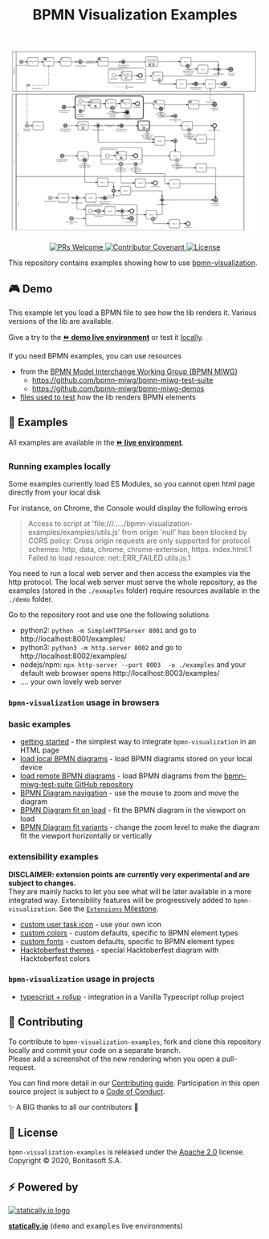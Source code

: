 <h1 align="center">BPMN Visualization Examples</h1> <br>
<p align="center">
    <p align="center">
        <a href="https://cdn.statically.io/gh/process-analytics/bpmn-visualization-examples/master/demo/index.html">
            <img src="examples_home.png">
        </a> 
    </p>
    <p align="center">
        <a href="CONTRIBUTING.md">
            <img alt="PRs Welcome" src="https://img.shields.io/badge/PRs-welcome-ff69b4.svg?style=flat-square"> 
        </a> 
        <a href="https://github.com/process-analytics/.github/blob/main/CODE_OF_CONDUCT.md">
            <img alt="Contributor Covenant" src="https://img.shields.io/badge/Contributor%20Covenant-v2.0%20adopted-ff69b4.svg"> 
        </a> 
        <a href="LICENSE">
            <img alt="License" src="https://img.shields.io/github/license/process-analytics/bpmn-visualization-js?color=blue"> 
        </a> 
    </p>
</p>

This repository contains examples showing how to use [bpmn-visualization](https://github.com/process-analytics/bpmn-visualization-js).


## 🎮 Demo

This example let you load a BPMN file to see how the lib renders it. Various versions of the lib are available. 

Give a try to the [__:fast_forward: demo live environment__](https://cdn.statically.io/gh/process-analytics/bpmn-visualization-examples/master/demo/index.html)
or test it [locally](./demo).

If you need BPMN examples, you can use resources 
- from the [BPMN Model Interchange Working Group (BPMN MIWG)](http://www.omgwiki.org/bpmn-miwg)
  - https://github.com/bpmn-miwg/bpmn-miwg-test-suite
  - https://github.com/bpmn-miwg/bpmn-miwg-demos
- [files used to test](./bpmn-files/README.md) how the lib renders BPMN elements

## 🔭 Examples

All examples are available in the [__:fast_forward: live environment__](https://cdn.statically.io/gh/process-analytics/bpmn-visualization-examples/master/examples/index.html).

### Running examples locally

Some examples currently load ES Modules, so you cannot open html page directly from your local disk

For instance, on Chrome, the Console would display the following errors 
> Access to script at 'file:///...../bpmn-visualization-examples/examples/utils.js' from origin 'null' has been
> blocked by CORS policy: Cross origin requests are only supported for protocol schemes: http, data, chrome,
> chrome-extension, https. index.html:1  
> Failed to load resource: net::ERR_FAILED utils.js:1

You need to run a local web server and then access the examples via the http protocol. The local web server must serve
the whole repository, as the examples (stored in the `./exmaples` folder) require resources available in the `./demo`
folder. 

Go to the repository root and use one the following solutions 
- python2: `python -m SimpleHTTPServer 8001` and go to http://localhost:8001/examples/ 
- python3: `python3 -m http.server 8002` and go to http://localhost:8002/examples/ 
- nodejs/npm: `npx http-server --port 8003  -o ./examples` and your default web browser opens http://localhost:8003/examples/ 
- .... your own lovely web server


### `bpmn-visualization` usage in browsers 

### basic examples

- [getting started](examples/01-getting-started/README.md) - the simplest way to integrate `bpmn-visualization` in an HTML page
- [load local BPMN diagrams](examples/load-local-bpmn-diagrams/README.md) - load BPMN diagrams stored on your local device
- [load remote BPMN diagrams](examples/load-remote-bpmn-diagrams/README.md) - load BPMN diagrams from the [bpmn-miwg-test-suite GitHub repository](https://github.com/bpmn-miwg/bpmn-miwg-test-suite)
- [BPMN Diagram navigation](examples/diagram-navigation/README.md) - use the mouse to zoom and move the diagram 
- [BPMN Diagram fit on load](examples/diagram-fit-on-load/README.md) - fit the BPMN diagram in the viewport on load
- [BPMN Diagram fit variants](examples/diagram-fit-variants/README.md) - change the zoom level to make the diagram fit
the viewport horizontally or vertically

### extensibility examples

**DISCLAIMER: extension points are currently very experimental and are subject to changes.**  
They are mainly hacks to let you see what will be later available in a more integrated way. Extensibility features will
be progressively added to `bpmn-visualization`. See the [`Extensions` Milestone](https://github.com/process-analytics/bpmn-visualization-js/milestone/13).

- [custom user task icon](./examples/custom-user-task-icon/README.md) - use your own icon
- [custom colors](examples/custom-colors/README.md) - custom defaults, specific to BPMN element types
- [custom fonts](examples/custom-fonts/README.md) - custom defaults, specific to BPMN element types
- [Hacktoberfest themes](examples/hacktoberfest-diagram/README.md) - special Hacktoberfest diagram with Hacktoberfest colors


### `bpmn-visualization` usage in projects

- [typescript + rollup](examples/projects/typescript-vanilla-with-rollup/README.md) - integration in a Vanilla Typescript rollup project

## 🔧 Contributing

To contribute to `bpmn-visualization-examples`, fork and clone this repository locally and commit your code on a separate branch. \
Please add a screenshot of the new rendering when you open a pull-request.

You can find more detail in our [Contributing guide](CONTRIBUTING.md). Participation in this open source project is subject to a [Code of Conduct](https://github.com/process-analytics/.github/blob/main/CODE_OF_CONDUCT.md).

:sparkles: A BIG thanks to all our contributors :slightly_smiling_face:


## 📃 License

`bpmn-visualization-examples` is released under the [Apache 2.0](LICENSE) license. \
Copyright &copy; 2020, Bonitasoft S.A.


## ⚡ Powered by

[![statically.io logo](https://statically.io/icons/icon-96x96.png "statically.io")](https://statically.io)

**[statically.io](https://statically.io)** (<kbd>demo</kbd> and <kbd>examples</kbd> live environments)
